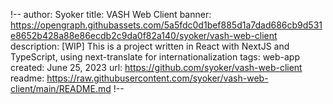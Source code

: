 !--
author: Syoker
title: VASH Web Client
banner: https://opengraph.githubassets.com/5a5fdc0d1bef885d1a7dad686cb9d531e8652b428a88e86ecdb2c9da0f82a140/syoker/vash-web-client
description: [WIP] This is a project written in React with NextJS and TypeScript, using next-translate for internationalization
tags: web-app
created: June 25, 2023
url: https://github.com/syoker/vash-web-client
readme: https://raw.githubusercontent.com/syoker/vash-web-client/main/README.md
!--
